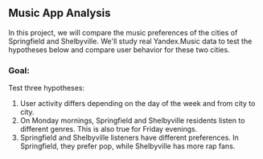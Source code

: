 ## Music App Analysis <a id='intro'></a>
In this project, we will compare the music preferences of the cities of Springfield and Shelbyville. We'll study real Yandex.Music data to test the hypotheses below and compare user behavior for these two cities.

### Goal: 
Test three hypotheses:
1. User activity differs depending on the day of the week and from city to city. 
2. On Monday mornings, Springfield and Shelbyville residents listen to different genres. This is also true for Friday evenings. 
3. Springfield and Shelbyville listeners have different preferences. In Springfield, they prefer pop, while Shelbyville has more rap fans.


